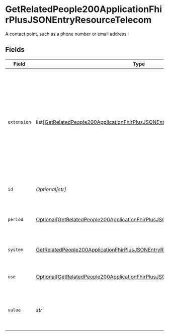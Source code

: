 # GetRelatedPeople200ApplicationFhirPlusJSONEntryResourceTelecom

A contact point, such as a phone number or email address


## Fields

| Field                                                                                                                                                                                                      | Type                                                                                                                                                                                                       | Required                                                                                                                                                                                                   | Description                                                                                                                                                                                                | Example                                                                                                                                                                                                    |
| ---------------------------------------------------------------------------------------------------------------------------------------------------------------------------------------------------------- | ---------------------------------------------------------------------------------------------------------------------------------------------------------------------------------------------------------- | ---------------------------------------------------------------------------------------------------------------------------------------------------------------------------------------------------------- | ---------------------------------------------------------------------------------------------------------------------------------------------------------------------------------------------------------- | ---------------------------------------------------------------------------------------------------------------------------------------------------------------------------------------------------------- |
| `extension`                                                                                                                                                                                                | list[[GetRelatedPeople200ApplicationFhirPlusJSONEntryResourceTelecomExtension](../../models/operations/getrelatedpeople200applicationfhirplusjsonentryresourcetelecomextension.md)]                        | :heavy_minus_sign:                                                                                                                                                                                         | Extension that is returned when the communication type is `textphone`. The only code returned is `textphone`, which means `Minicom (Textphone)`.<br/><br/>The `system` is `other` when the extension is included.<br/> |                                                                                                                                                                                                            |
| `id`                                                                                                                                                                                                       | *Optional[str]*                                                                                                                                                                                            | :heavy_minus_sign:                                                                                                                                                                                         | Unique object identifier for this contact point.                                                                                                                                                           | 789                                                                                                                                                                                                        |
| `period`                                                                                                                                                                                                   | [Optional[GetRelatedPeople200ApplicationFhirPlusJSONEntryResourceTelecomPeriod]](../../models/operations/getrelatedpeople200applicationfhirplusjsonentryresourcetelecomperiod.md)                          | :heavy_minus_sign:                                                                                                                                                                                         | Business effective period when name was, is, or will be in use.<br/>                                                                                                                                       |                                                                                                                                                                                                            |
| `system`                                                                                                                                                                                                   | [GetRelatedPeople200ApplicationFhirPlusJSONEntryResourceTelecomSystem](../../models/operations/getrelatedpeople200applicationfhirplusjsonentryresourcetelecomsystem.md)                                    | :heavy_check_mark:                                                                                                                                                                                         | Means of communication, such as phone or email.                                                                                                                                                            | phone                                                                                                                                                                                                      |
| `use`                                                                                                                                                                                                      | [Optional[GetRelatedPeople200ApplicationFhirPlusJSONEntryResourceTelecomUse]](../../models/operations/getrelatedpeople200applicationfhirplusjsonentryresourcetelecomuse.md)                                | :heavy_minus_sign:                                                                                                                                                                                         | Location associated with communication system.                                                                                                                                                             | home                                                                                                                                                                                                       |
| `value`                                                                                                                                                                                                    | *str*                                                                                                                                                                                                      | :heavy_check_mark:                                                                                                                                                                                         | Phone number, email address, or other identifier for use with contact system.                                                                                                                              | 01632960587                                                                                                                                                                                                |